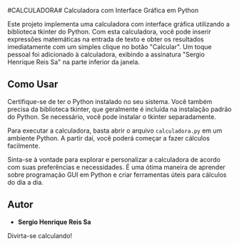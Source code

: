 #CALCULADORA# Calculadora com Interface Gráfica em Python

Este projeto implementa uma calculadora com interface gráfica utilizando a biblioteca tkinter do Python. 
Com esta calculadora, você pode inserir expressões matemáticas na entrada de texto e obter os resultados imediatamente com um simples clique no botão "Calcular". 
Um toque pessoal foi adicionado à calculadora, exibindo a assinatura "Sergio Henrique Reis Sa" na parte inferior da janela.

## Como Usar

Certifique-se de ter o Python instalado no seu sistema. Você também precisa da biblioteca tkinter, que geralmente é incluída na instalação padrão do Python. Se necessário, você pode instalar o tkinter separadamente.

Para executar a calculadora, basta abrir o arquivo `calculadora.py` em um ambiente Python. A partir daí, você poderá começar a fazer cálculos facilmente.

Sinta-se à vontade para explorar e personalizar a calculadora de acordo com suas preferências e necessidades.
É uma ótima maneira de aprender sobre programação GUI em Python e criar ferramentas úteis para cálculos do dia a dia.

## Autor

- **Sergio Henrique Reis Sa**

Divirta-se calculando!
